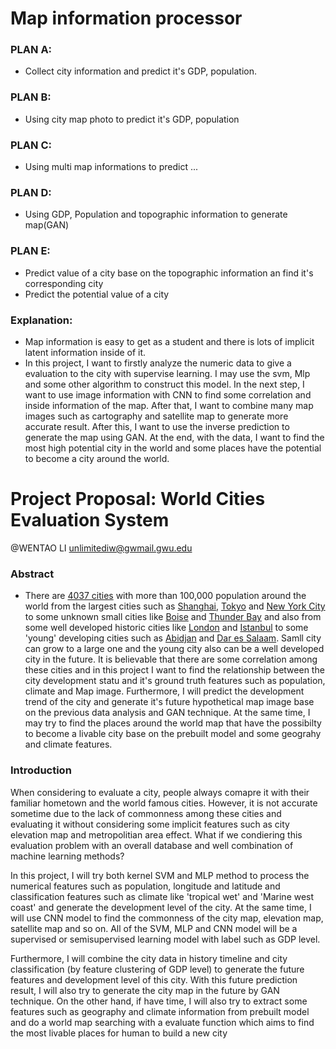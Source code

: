 # Map information processor

### PLAN A:
  * Collect city information and predict it's GDP, population.

### PLAN B:
  * Using city map photo to predict it's GDP, population

### PLAN C:
  * Using multi map informations to predict ...

### PLAN D:
  * Using GDP, Population and topographic information to generate map(GAN)
  
### PLAN E:
  * Predict value of a city base on the topographic information an find it's corresponding city
  * Predict the potential value of a city

### Explanation:
  * Map information is easy to get as a student and there is lots of implicit latent information inside of it.
  * In this project, I want to firstly analyze the numeric data to give a evaluation to the city with supervise learning. I may use the svm, Mlp and some other algorithm to construct this model. In the next step, I want to use image information with CNN to find some correlation and inside information of the map. After that, I want to combine many map images such as cartography and satellite map to generate more accurate result. After this, I want to use the inverse prediction to generate the map using GAN. At the end, with the data, I want to find the most high potential city in the world and some places have the potential to become a city around the world.
  
  
# Project Proposal: World Cities Evaluation System
@WENTAO LI <unlimitediw@gwmail.gwu.edu>

### Abstract
* There are [4037 cities](https://brilliantmaps.com/4037-100000-person-cities/) with more than 100,000 population around the world from the largest cities such as [Shanghai](https://en.wikipedia.org/wiki/Shanghai), [Tokyo](https://en.wikipedia.org/wiki/Tokyo) and [New York City](https://en.wikipedia.org/wiki/New_York_City) to some unknown small cities like [Boise](https://en.wikipedia.org/wiki/Boise,_Idaho) and [Thunder Bay](https://en.wikipedia.org/wiki/Thunder_Bay) and also from some well developed historic cities like [London](https://en.wikipedia.org/wiki/London) and [Istanbul](https://en.wikipedia.org/wiki/Istanbul) to some 'young' developing cities such as [Abidjan](https://en.wikipedia.org/wiki/Abidjan) and [Dar es Salaam](https://en.wikipedia.org/wiki/Dar_es_Salaam). Samll city can grow to a large one and the young city also can be a well developed city in the future. It is believable that there are some correlation among these cities and in this project I want to find the relationship between the city development statu and it's ground truth features such as population, climate and Map image. Furthermore, I will predict the development trend of the city and generate it's future hypothetical map image base on the previous data analysis and GAN technique. At the same time, I may try to find the places around the world map that have the possibilty to become a livable city base on the prebuilt model and some geograhy and climate features.

### Introduction
<p>When considering to evaluate a city, people always comapre it with their familiar hometown and the world famous cities. However, it is not accurate sometime due to the lack of commonness among these cities and evaluating it without considering some implicit features such as city elevation map and metropolitian area effect. What if we condiering this evaluation problem with an overall database and well combination of machine learning methods?
<p>In this project, I will try both kernel SVM and MLP method to process the numerical features such as population, longitude and latitude and classification features such as climate like 'tropical wet' and 'Marine west coast' and generate the development level of the city. At the same time, I will use CNN model to find the commonness of the city map, elevation map, satellite map and so on. All of the SVM, MLP and CNN model will be a supervised or semisupervised learning model with label such as GDP level.
<p>Furthermore, I will combine the city data in history timeline and city classification (by feature clustering of GDP level) to generate the future features and development level of this city. With this future prediction result, I will also try to generate the city map in the future by GAN technique. On the other hand, if have time, I will also try to extract some features such as geography and climate information from prebuilt model and do a world map searching with a evaluate function which aims to find the most livable places for human to build a new city 

